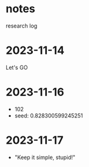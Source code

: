 # notes
research log
# 2023-11-14
Let's GO

# 2023-11-16
- 102
- seed: 0.828300599245251

# 2023-11-17
- "Keep it simple, stupid!"
